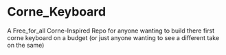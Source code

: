 # Corne_Keyboard
A Free_for_all Corne-Inspired Repo for anyone wanting to build there first corne keyboard on a budget (or just anyone wanting to see a different take on the same)
